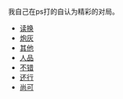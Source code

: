 我自己在ps打的自认为精彩的对局。
- <a href="https://replay.pokemonshowdown.com/gen7ou-964656549">读换</a>
- <a href="https://replay.pokemonshowdown.com/gen7ou-964669747">炮灰</a>
- <a href="https://replay.pokemonshowdown.com/gen7ou-975257621">其他</a>
- <a href="https://replay.pokemonshowdown.com/gen7ou-986227785">人品</a>
- <a href="https://replay.pokemonshowdown.com/gen7ou-986762609">不错</a>
- <a href="https://replay.pokemonshowdown.com/gen7ou-986769157">还行</a>
- <a href="https://replay.pokemonshowdown.com/gen7ou-986772337">尚可</a>
